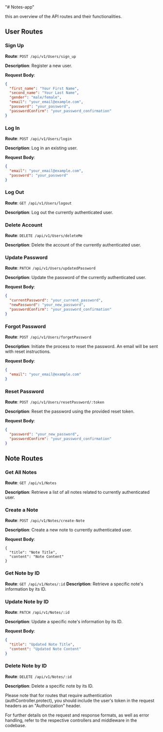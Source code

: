 "# Notes-app" 

this an overview of the API routes and their functionalities.

## User Routes

### Sign Up

**Route**: `POST /api/v1/Users/sign_up`

**Description**: Register a new user.

**Request Body**:
```json
{
  "first_name": "Your First Name",
  "second_name": "Your Last Name",
  "gender": "male/female",
  "email": "your_email@example.com",
  "password": "your_password",
  "passwordConfirm": "your_password_confirmation"
}
```
### Log In
**Route**: `POST /api/v1/Users/login`

**Description**: Log in an existing user.

**Request Body**:

```json
{
  "email": "your_email@example.com",
  "password": "your_password"
}
```
### Log Out
**Route**: `GET /api/v1/Users/logout`

**Description**: Log out the currently authenticated user.


### Delete Account 
**Route**: `DELETE /api/v1/Users/deleteMe`

**Description**: Delete the account of the currently authenticated user.

### Update Password
**Route**: `PATCH /api/v1/Users/updatedPassword`

**Description**: Update the password of the currently authenticated user.

**Request Body**:
```json
{
  "currentPassword": "your_current_password",
  "newPassword": "your_new_password",
  "passwordConfirm": "your_password_confirmation"
}
```
### Forgot Password
**Route**: `POST /api/v1/Users/forgetPassword`

**Description**: Initiate the process to reset the password. An email will be sent with reset instructions.

**Request Body**:
```json
{
  "email": "your_email@example.com"
}
```

### Reset Password
**Route**: `POST /api/v1/Users/resetPassword/:token`

**Description**: Reset the password using the provided reset token.

**Request Body**:
```json
{
  "password": "your_new_password",
  "passwordConfirm": "your_password_confirmation"
}
```

## Note Routes
### Get All Notes
**Route**: `GET /api/v1/Notes`

**Description**: Retrieve a list of all notes related to currently authenticated user.

### Create a Note
**Route**: `POST /api/v1/Notes/create-Note`

**Description**: Create a new note to currently authenticated user.

**Request Body**:
```jsonCopy code
{
  "title": "Note Title",
  "content": "Note Content"
}
```

### Get Note by ID
**Route**: `GET /api/v1/Notes/:id`
**Description**: Retrieve a specific note's information by its ID.

### Update Note by ID
**Route**: `PATCH /api/v1/Notes/:id`

**Description**: Update a specific note's information by its ID.

**Request Body**:

```json
{
  "title": "Updated Note Title",
  "content": "Updated Note Content"
}
```
### Delete Note by ID
**Route**: `DELETE /api/v1/Notes/:id`

**Description**: Delete a specific note by its ID.

Please note that for routes that require authentication (authController.protect), you should include the user's token in the request headers as an "Authorization" header.

For further details on the request and response formats, as well as error handling, refer to the respective controllers and middleware in the codebase.
